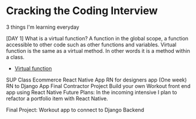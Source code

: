 # Cracking the Coding Interview
3 things I'm learning everyday

[DAY 1] What is a virtual function? A function in the global scope, a function accessible to other code such as other functions and variables.
Virtual function is the same as a virtual method. In other words it is a method within a class.
- [Virtual function](https://en.wikipedia.org/wiki/Virtual_function)

SUP Class
Ecommerce React Native App
RN for designers app (One week)
RN to Django App
Final Contractor Project Build your own Workout front end app using React Native
Future Plans:
In the incoming intensive I plan to refactor a portfolio item with React Native.

Final Project:
Workout app to connect to Django Backend

